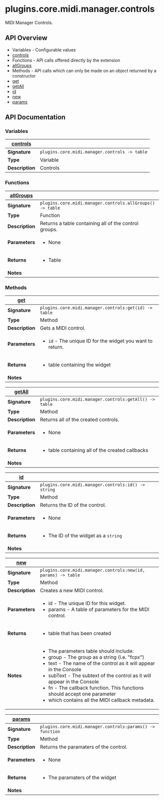 # plugins.core.midi.manager.controls

MIDI Manager Controls.

## API Overview
* Variables - Configurable values
 * [controls](#controls)
* Functions - API calls offered directly by the extension
 * [allGroups](#allGroups)
* Methods - API calls which can only be made on an object returned by a constructor
 * [get](#get)
 * [getAll](#getAll)
 * [id](#id)
 * [new](#new)
 * [params](#params)

## API Documentation

### Variables

| [controls](#controls)         |                                                                                     |
| --------------------------------------------|-------------------------------------------------------------------------------------|
| **Signature**                               | `plugins.core.midi.manager.controls -> table`                                                                    |
| **Type**                                    | Variable                                                                     |
| **Description**                             | Controls                                                                     |

### Functions

| [allGroups](#allGroups)         |                                                                                     |
| --------------------------------------------|-------------------------------------------------------------------------------------|
| **Signature**                               | `plugins.core.midi.manager.controls.allGroups() -> table`                                                                    |
| **Type**                                    | Function                                                                     |
| **Description**                             | Returns a table containing all of the control groups.                                                                     |
| **Parameters**                              | <ul><li>None</li></ul> |
| **Returns**                                 | <ul><li>Table</li></ul>          |
| **Notes**                                   | <ul></ul>                |

### Methods

| [get](#get)         |                                                                                     |
| --------------------------------------------|-------------------------------------------------------------------------------------|
| **Signature**                               | `plugins.core.midi.manager.controls:get(id) -> table`                                                                    |
| **Type**                                    | Method                                                                     |
| **Description**                             | Gets a MIDI control.                                                                     |
| **Parameters**                              | <ul><li>`id`      - The unique ID for the widget you want to return.</li></ul> |
| **Returns**                                 | <ul><li>table containing the widget</li></ul>          |
| **Notes**                                   | <ul></ul>                |

| [getAll](#getAll)         |                                                                                     |
| --------------------------------------------|-------------------------------------------------------------------------------------|
| **Signature**                               | `plugins.core.midi.manager.controls:getAll() -> table`                                                                    |
| **Type**                                    | Method                                                                     |
| **Description**                             | Returns all of the created controls.                                                                     |
| **Parameters**                              | <ul><li>None</li></ul> |
| **Returns**                                 | <ul><li>table containing all of the created callbacks</li></ul>          |
| **Notes**                                   | <ul></ul>                |

| [id](#id)         |                                                                                     |
| --------------------------------------------|-------------------------------------------------------------------------------------|
| **Signature**                               | `plugins.core.midi.manager.controls:id() -> string`                                                                    |
| **Type**                                    | Method                                                                     |
| **Description**                             | Returns the ID of the control.                                                                     |
| **Parameters**                              | <ul><li>None</li></ul> |
| **Returns**                                 | <ul><li>The ID of the widget as a `string`</li></ul>          |
| **Notes**                                   | <ul></ul>                |

| [new](#new)         |                                                                                     |
| --------------------------------------------|-------------------------------------------------------------------------------------|
| **Signature**                               | `plugins.core.midi.manager.controls:new(id, params) -> table`                                                                    |
| **Type**                                    | Method                                                                     |
| **Description**                             | Creates a new MIDI control.                                                                     |
| **Parameters**                              | <ul><li>id       - The unique ID for this widget.</li><li>params   - A table of parameters for the MIDI control.</li></ul> |
| **Returns**                                 | <ul><li>table that has been created</li></ul>          |
| **Notes**                                   | <ul><li>The parameters table should include:</li><li>  group      - The group as a string (i.e. "fcpx")</li><li>  text       - The name of the control as it will appear in the Console</li><li>  subText    - The subtext of the control as it will appear in the Console</li><li>  fn         - The callback function. This functions should accept one parameter</li><li>                  which contains all the MIDI callback metadata.</li></ul>                |

| [params](#params)         |                                                                                     |
| --------------------------------------------|-------------------------------------------------------------------------------------|
| **Signature**                               | `plugins.core.midi.manager.controls:params() -> function`                                                                    |
| **Type**                                    | Method                                                                     |
| **Description**                             | Returns the paramaters of the control.                                                                     |
| **Parameters**                              | <ul><li>None</li></ul> |
| **Returns**                                 | <ul><li>The paramaters of the widget</li></ul>          |
| **Notes**                                   | <ul></ul>                |

